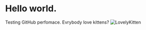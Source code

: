  # Hello world.
Testing GitHub perfomace.
Evrybody love kittens?
![LovelyKitten]("https://i.ytimg.com/vi/Q33Tzb60SnU/hqdefault.jpg" "Kitty!")
